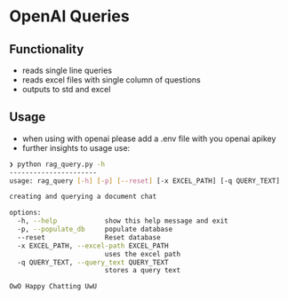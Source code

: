 # OpenAI Queries

## Functionality
- reads single line queries
- reads excel files with single column of questions
- outputs to std and excel

## Usage

- when using with openai please add a .env file with you openai apikey
- further insights to usage use:
```bash
❯ python rag_query.py -h
----------------------
usage: rag_query [-h] [-p] [--reset] [-x EXCEL_PATH] [-q QUERY_TEXT]

creating and querying a document chat

options:
  -h, --help            show this help message and exit
  -p, --populate_db     populate database
  --reset               Reset database
  -x EXCEL_PATH, --excel-path EXCEL_PATH
                        uses the excel path
  -q QUERY_TEXT, --query_text QUERY_TEXT
                        stores a query text

OwO Happy Chatting UwU


```